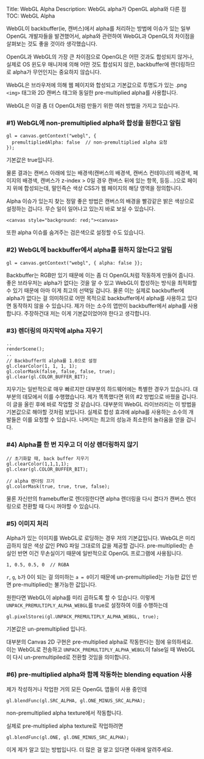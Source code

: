 Title: WebGL Alpha
Description: WebGL alpha가 OpenGL alpha와 다른 점
TOC: WebGL Alpha


WebGL이 backbuffer(ie, 캔버스)에서 alpha를 처리하는 방법에 이슈가 있는 일부 OpenGL 개발자들을 발견했어서, alpha와 관련하여 WebGL과 OpenGL의 차이점을 살펴보는 것도 좋을 것이라 생각했습니다.

OpenGL과 WebGL의 가장 큰 차이점으로 OpenGL은 어떤 것과도 합성되지 않거나, 실제로 OS 윈도우 매니저에 의해 어떤 것도 합성되지 않은, backbuffer에 렌더링하므로 alpha가 무언인지는 중요하지 않습니다.

WebGL은 브라우저에 의해 웹 페이지와 합성되고 기본값으로 투명도가 있는 .png `<img>` 태그와 2D 캔버스 태그와 동일한 pre-multiplied alpha를 사용합니다.

WebGL은 이걸 좀 더 OpenGL처럼 만들기 위한 여러 방법을 가지고 있습니다.

### #1) WebGL에 non-premultiplied alpha와 합성을 원한다고 알림

    gl = canvas.getContext("webgl", {
      premultipliedAlpha: false  // non-premultiplied alpha 요청
    });

기본값은 true입니다.

물론 결과는 캔버스 아래에 있는 배경색(캔버스의 배경색, 캔버스 컨테이너의 배경색, 페이지의 배경색, 캔버스가 z-index > 0일 경우 캔버스 뒤에 있는 항목, 등등...)으로 페이지 위에 합성되는데, 말인즉슨 색상 CSS가 웹 페이지의 해당 영역을 정의합니다.

Alpha 이슈가 있는지 찾는 정말 좋은 방법은 캔버스의 배경을 빨강같은 밝은 색상으로 설정하는 겁니다.
무슨 일이 일어나고 있는지 바로 보실 수 있습니다.

    <canvas style="background: red;"><canvas>

또한 alpha 이슈를 숨겨주는 검은색으로 설정할 수도 있습니다.

### #2) WebGL에 backbuffer에서 alpha를 원하지 않는다고 알림

    gl = canvas.getContext("webgl", { alpha: false }};

Backbuffer는 RGB만 있기 때문에 이는 좀 더 OpenGL처럼 작동하게 만들어 줍니다.
좋은 브라우저는 alpha가 없다는 것을 알 수 있고 WebGL이 합성하는 방식을 최적화할 수 있기 때문에 아마 이게 최고의 선택일 겁니다.
물론 이는 실제로 backbuffer에 alpha가 없다는 걸 의미하므로 어떤 목적으로 backbuffer에서 alpha를 사용하고 있다면 동작하지 않을 수 있습니다.
제가 아는 소수의 앱만이 backbuffer에서 alpha를 사용합니다.
주장하건대 저는 이게 기본값이었어야 한다고 생각합니다.

### #3) 렌더링의 마지막에 alpha 지우기

    ..
    renderScene();
    ..
    // Backbuffer의 alpha를 1.0으로 설정
    gl.clearColor(1, 1, 1, 1);
    gl.colorMask(false, false, false, true);
    gl.clear(gl.COLOR_BUFFER_BIT);

지우기는 일반적으로 매우 빠르지만 대부분의 하드웨어에는 특별한 경우가 있습니다.
대부분의 데모에서 이를 수행했습니다.
제가 똑똑했다면 위의 #2 방법으로 바꿨을 겁니다.
이 글을 올린 후에 바로 작업할 것 같습니다.
대부분의 WebGL 라이브러리는 이 방법을 기본값으로 해야할 것처럼 보입니다.
실제로 합성 효과에 alpha를 사용하는 소수의 개발들은 이를 요청할 수 있습니다.
나머지는 최고의 성능과 최소한의 놀라움을 얻을 겁니다.

### #4) Alpha를 한 번 지우고 더 이상 렌더링하지 않기

    // 초기화할 때, back buffer 지우기
    gl.clearColor(1,1,1,1);
    gl.clear(gl.COLOR_BUFFER_BIT);

    // alpha 렌더링 끄기
    gl.colorMask(true, true, true, false);

물론 자신만의 framebuffer로 렌더링한다면 alpha 렌더링을 다시 켰다가 캔버스 렌더링으로 전환할 때 다시 꺼야할 수 있습니다.

### #5) 이미지 처리

Alpha가 있는 이미지를 WebGL로 로딩하는 경우 저의 기본값입니다.
WebGL은 미리 곱하지 않은 색상 값인 PNG 파일 그대로의 값을 제공할 겁니다.
pre-multiplied는 손실인 반면 이건 무손실이기 때문에 일반적으로 OpenGL 프로그램에 사용됩니다.

    1, 0.5, 0.5, 0  // RGBA

`r`, `g`, `b`가 0이 되는 걸 의미하는 `a = 0`이기 때문에 un-premultiplied는 가능한 값인 반면 pre-multiplied는 불가능한 값입니다.

원한다면 WebGL이 alpha를 미리 곱하도록 할 수 있습니다.
이렇게 `UNPACK_PREMULTIPLY_ALPHA_WEBGL`를 true로 설정하여 이를 수행하는데

    gl.pixelStorei(gl.UNPACK_PREMULTIPLY_ALPHA_WEBGL, true);

기본값은 un-premultiplied 입니다.

대부분의 Canvas 2D 구현은 pre-multiplied alpha로 작동한다는 점에 유의하세요.
이는 WebGL로 전송하고 `UNPACK_PREMULTIPLY_ALPHA_WEBGL`이 false일 때 WebGL이 다시 un-premultipiled로 전환할 것임을 의미합니다.

### #6) pre-multiplied alpha와 함께 작동하는 blending equation 사용

제가 작성하거나 작업한 거의 모든 OpenGL 앱들이 사용 중인데

    gl.blendFunc(gl.SRC_ALPHA, gl.ONE_MINUS_SRC_ALPHA);

non-premultiplied alpha texture에서 작동합니다.

실제로 pre-multiplied alpha texture로 작업하려면

    gl.blendFunc(gl.ONE, gl.ONE_MINUS_SRC_ALPHA);

이게 제가 알고 있는 방법입니다.
더 많은 걸 알고 있다면 아래에 알려주세요.


